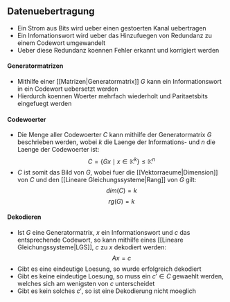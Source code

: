 ## Datenuebertragung
- Ein Strom aus Bits wird ueber einen gestoerten Kanal uebertragen
- Ein Infomationswort wird ueber das Hinzufuegen von Redundanz zu einem Codewort umgewandelt
- Ueber diese Redundanz koennen Fehler erkannt und korrigiert werden
#### Generatormatrizen
- Mithilfe einer [[Matrizen|Generatormatrix]] $G$ kann ein Informationswort in ein Codewort uebersetzt werden
- Hierdurch koennen Woerter mehrfach wiederholt und Paritaetsbits eingefuegt werden
#### Codewoerter
- Die Menge aller Codewoerter $C$ kann mithilfe der Generatormatrix $G$ beschrieben werden, wobei $k$ die Laenge der Informations- und $n$ die Laenge der Codewoerter ist:
$$C = \{ Gx \mid x \in \mathbb{K}^k\} \leq \mathbb{K}^n$$
- $C$ ist somit das Bild von $G$, wobei fuer die [[Vektorraeume|Dimension]] von $C$ und den [[Lineare Gleichungssysteme|Rang]] von $G$ gilt:
$$dim(C) = k$$
$$rg(G) = k$$
#### Dekodieren
- Ist $G$ eine Generatormatrix, $x$ ein Informationswort und $c$ das entsprechende Codewort, so kann mithilfe eines [[Lineare Gleichungssysteme|LGS]], $c$ zu $x$ dekodiert werden:
$$Ax = c$$
- Gibt es eine eindeutige Loesung, so wurde erfolgreich dekodiert
- Gibt es keine eindeutige Loesung, so muss ein $c' \in C$ gewaehlt werden, welches sich am wenigsten von $c$ unterscheidet
- Gibt es kein solches $c'$, so ist eine Dekodierung nicht moeglich